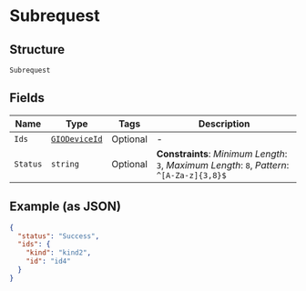 
# Subrequest

## Structure

`Subrequest`

## Fields

| Name | Type | Tags | Description |
|  --- | --- | --- | --- |
| `Ids` | [`GIODeviceId`](../../doc/models/gio-device-id.md) | Optional | - |
| `Status` | `string` | Optional | **Constraints**: *Minimum Length*: `3`, *Maximum Length*: `8`, *Pattern*: `^[A-Za-z]{3,8}$` |

## Example (as JSON)

```json
{
  "status": "Success",
  "ids": {
    "kind": "kind2",
    "id": "id4"
  }
}
```

